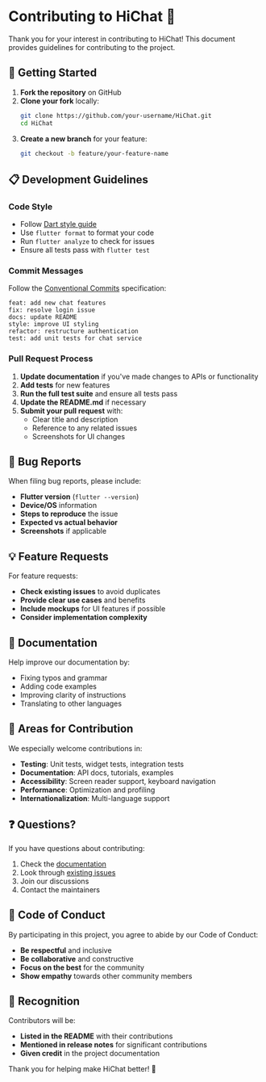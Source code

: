 # Contributing to HiChat 🤝

Thank you for your interest in contributing to HiChat! This document provides guidelines for contributing to the project.

## 🚀 Getting Started

1. **Fork the repository** on GitHub
2. **Clone your fork** locally:
   ```bash
   git clone https://github.com/your-username/HiChat.git
   cd HiChat
   ```
3. **Create a new branch** for your feature:
   ```bash
   git checkout -b feature/your-feature-name
   ```

## 📋 Development Guidelines

### Code Style
- Follow [Dart style guide](https://dart.dev/guides/language/effective-dart/style)
- Use `flutter format` to format your code
- Run `flutter analyze` to check for issues
- Ensure all tests pass with `flutter test`

### Commit Messages
Follow the [Conventional Commits](https://www.conventionalcommits.org/) specification:

```
feat: add new chat features
fix: resolve login issue
docs: update README
style: improve UI styling
refactor: restructure authentication
test: add unit tests for chat service
```

### Pull Request Process

1. **Update documentation** if you've made changes to APIs or functionality
2. **Add tests** for new features
3. **Run the full test suite** and ensure all tests pass
4. **Update the README.md** if necessary
5. **Submit your pull request** with:
   - Clear title and description
   - Reference to any related issues
   - Screenshots for UI changes

## 🐛 Bug Reports

When filing bug reports, please include:

- **Flutter version** (`flutter --version`)
- **Device/OS** information
- **Steps to reproduce** the issue
- **Expected vs actual behavior**
- **Screenshots** if applicable

## 💡 Feature Requests

For feature requests:

- **Check existing issues** to avoid duplicates
- **Provide clear use cases** and benefits
- **Include mockups** for UI features if possible
- **Consider implementation complexity**

## 📝 Documentation

Help improve our documentation by:

- Fixing typos and grammar
- Adding code examples
- Improving clarity of instructions
- Translating to other languages

## 🎯 Areas for Contribution

We especially welcome contributions in:

- **Testing**: Unit tests, widget tests, integration tests
- **Documentation**: API docs, tutorials, examples
- **Accessibility**: Screen reader support, keyboard navigation
- **Performance**: Optimization and profiling
- **Internationalization**: Multi-language support

## ❓ Questions?

If you have questions about contributing:

1. Check the [documentation](docs/)
2. Look through [existing issues](https://github.com/De-pitcher/HiChat/issues)
3. Join our discussions
4. Contact the maintainers

## 📄 Code of Conduct

By participating in this project, you agree to abide by our Code of Conduct:

- **Be respectful** and inclusive
- **Be collaborative** and constructive
- **Focus on the best** for the community
- **Show empathy** towards other community members

## 🙏 Recognition

Contributors will be:

- **Listed in the README** with their contributions
- **Mentioned in release notes** for significant contributions
- **Given credit** in the project documentation

Thank you for helping make HiChat better! 🎉